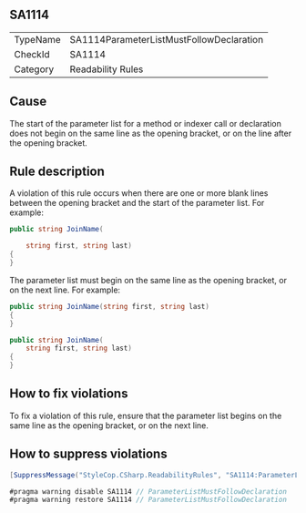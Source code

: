 ﻿## SA1114

<table>
<tr>
  <td>TypeName</td>
  <td>SA1114ParameterListMustFollowDeclaration</td>
</tr>
<tr>
  <td>CheckId</td>
  <td>SA1114</td>
</tr>
<tr>
  <td>Category</td>
  <td>Readability Rules</td>
</tr>
</table>

## Cause

The start of the parameter list for a method or indexer call or declaration does not begin on the same line as the opening bracket, or on the line after the opening bracket.

## Rule description

A violation of this rule occurs when there are one or more blank lines between the opening bracket and the start of the parameter list. For example:

```csharp
public string JoinName(

    string first, string last)
{
}
```

The parameter list must begin on the same line as the opening bracket, or on the next line. For example:

```csharp
public string JoinName(string first, string last)
{
}

public string JoinName(
    string first, string last)
{
}
```

## How to fix violations

To fix a violation of this rule, ensure that the parameter list begins on the same line as the opening bracket, or on the next line.

## How to suppress violations

```csharp
[SuppressMessage("StyleCop.CSharp.ReadabilityRules", "SA1114:ParameterListMustFollowDeclaration", Justification = "Reviewed.")]
```

```csharp
#pragma warning disable SA1114 // ParameterListMustFollowDeclaration
#pragma warning restore SA1114 // ParameterListMustFollowDeclaration
```
